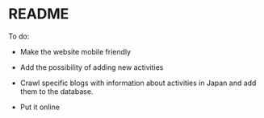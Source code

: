 # README

To do:

* Make the website mobile friendly

* Add the possibility of adding new activities

* Crawl specific blogs with information about activities in Japan and add them to the database. 

* Put it online

